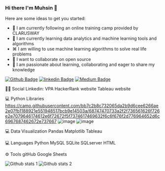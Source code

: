### Hi there I'm Muhsin 👋



Here are some ideas to get you started:

- 🔭 I am currently following an online training camp provided by CLARUSWAY
- 🌱 I am currently learning data analytics and machine learning tools and algorithms
- ⌘ I am willing to use machine learning algorithms to solve real life problems
- 👯 I want to collaborate on open source
- 💬 I am passionate about learning, collaborating and eager to share my knowledge

[![Github Badge](https://img.shields.io/badge/-Github-000?style=quare&labelColor=000&logo=Github&logoColor=white&link=link)](https://github.com/muhsintsn) 
[![linkedin Badge](https://img.shields.io/badge/-linkedin-C13584?style=flat-quare&labelColor=bluelogo=linkedin&logoColor=blue&link=link)](https://www.linkedin.com/in/muhsin-tosun/) 
[![Medium Badge](https://img.shields.io/badge/-Medium-757575?style=flat-quare&labelColor=757575&logo=Medium&logoColor=white&link=link)](https://medium.com/@muhsintsn1997)

👨👩 Social
Linkedin: VPA HackerRank website Tableau website


💻 Python Libraries
https://camo.githubusercontent.com/bb7c2b8c732065da2b9d6cee6266ae2e07fb1188921e551948517bcb9e14503a/68747470733a2f2f736561626f726e2e7079646174612e6f72672f5f7374617469632f6c6f676f2d776964652d6c6967687462672e737667
![image](https://user-images.githubusercontent.com/86917683/147608651-cb7e9abb-1ec8-4c77-ae75-52e680cde517.png)
![image](https://user-images.githubusercontent.com/86917683/147608661-5716c7b6-702a-49e3-843f-f1f61b3caec2.png)

💻 Data Visualization
Pandas Matplotlib  Tableau

💻 Languages
Python MySQL SQLite SQLserver HTML

⚙ Tools
gitHub   Google Sheets 


![Github stats 1](https://github-readme-stats.vercel.app/api?username=kullanıcıadınız&show_icons=true&theme=gradient) 
![Github stats 2](https://github-readme-stats.vercel.app/api?username=kullanıcıadınız&show_icons=true&theme=radical)
